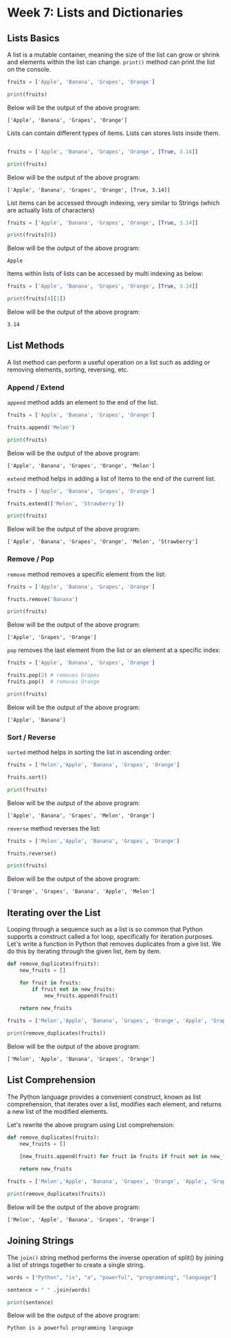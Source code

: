 # Week 7: Lists and Dictionaries

## Lists Basics
A list is a mutable container, meaning the size of the list can grow or shrink and elements within the list can change. `print()` method can print the list on the console.

```python
fruits = ['Apple', 'Banana', 'Grapes', 'Orange']

print(fruits)
```
Below will be the output of the above program:
```
['Apple', 'Banana', 'Grapes', 'Orange']
```

Lists can contain different types of items. Lists can stores lists inside them.
```python

fruits = ['Apple', 'Banana', 'Grapes', 'Orange', [True, 3.14]]

print(fruits)
```
Below will be the output of the above program:
```
['Apple', 'Banana', 'Grapes', 'Orange', [True, 3.14]]
```
List items can be accessed through indexing, very similar to Strings (which are actually lists of characters)
```python
fruits = ['Apple', 'Banana', 'Grapes', 'Orange', [True, 3.14]]

print(fruits[0])
```
Below will be the output of the above program:
```
Apple
```
Items within lists of lists can be accessed by multi indexing as below:
```python
fruits = ['Apple', 'Banana', 'Grapes', 'Orange', [True, 3.14]]

print(fruits[4][1])
```
Below will be the output of the above program:
```
3.14
```
## List Methods
A list method can perform a useful operation on a list such as adding or removing elements, sorting, reversing, etc.

### Append / Extend
`append` method adds an element to the end of the list.
```python
fruits = ['Apple', 'Banana', 'Grapes', 'Orange']

fruits.append('Melon')

print(fruits)
```
Below will be the output of the above program:
```
['Apple', 'Banana', 'Grapes', 'Orange', 'Melon']
```
`extend` method helps in adding a list of items to the end of the current list.
```python
fruits = ['Apple', 'Banana', 'Grapes', 'Orange']

fruits.extend(['Melon', 'Strawberry'])

print(fruits)
```
Below will be the output of the above program:
```
['Apple', 'Banana', 'Grapes', 'Orange', 'Melon', 'Strawberry']
```

### Remove / Pop
`remove` method removes a specific element from the list:
```python
fruits = ['Apple', 'Banana', 'Grapes', 'Orange']

fruits.remove('Banana')

print(fruits)
```
Below will be the output of the above program:
```
['Apple', 'Grapes', 'Orange']
```
`pop` removes the last element from the list or an element at a specific index:
```python
fruits = ['Apple', 'Banana', 'Grapes', 'Orange']

fruits.pop(2) # removes Grapes
fruits.pop()  # removes Orange

print(fruits)
```
Below will be the output of the above program:
```
['Apple', 'Banana']
```

### Sort / Reverse
`sorted` method helps in sorting the list in ascending order:
```python
fruits = ['Melon','Apple', 'Banana', 'Grapes', 'Orange']

fruits.sort()

print(fruits)
```
Below will be the output of the above program:
```
['Apple', 'Banana', 'Grapes', 'Melon', 'Orange']
```
`reverse` method reverses the list:
```python
fruits = ['Melon','Apple', 'Banana', 'Grapes', 'Orange']

fruits.reverse()

print(fruits)
```
Below will be the output of the above program:
```
['Orange', 'Grapes', 'Banana', 'Apple', 'Melon']
```

## Iterating over the List

Looping through a sequence such as a list is so common that Python supports a construct called a for loop, specifically for iteration purposes. Let's write a function in Python that removes duplicates from a give list. We do this by iterating through the given list, item by item.

```python
def remove_duplicates(fruits):
    new_fruits = []

    for fruit in fruits:
        if fruit not in new_fruits:
            new_fruits.append(fruit)
    
    return new_fruits

fruits = ['Melon','Apple', 'Banana', 'Grapes', 'Orange', 'Apple', 'Grapes']

print(remove_duplicates(fruits))
```
Below will be the output of the above program:
```
['Melon', 'Apple', 'Banana', 'Grapes', 'Orange']
```

## List Comprehension
The Python language provides a convenient construct, known as list comprehension, that iterates over a list, modifies each element, and returns a new list of the modified elements. 

Let's rewrite the above program using List comprehension:

```python
def remove_duplicates(fruits):
    new_fruits = []

    [new_fruits.append(fruit) for fruit in fruits if fruit not in new_fruits]
    
    return new_fruits

fruits = ['Melon','Apple', 'Banana', 'Grapes', 'Orange', 'Apple', 'Grapes']

print(remove_duplicates(fruits))
```
Below will be the output of the above program:
```
['Melon', 'Apple', 'Banana', 'Grapes', 'Orange']
```
## Joining Strings
The `join()` string method performs the inverse operation of split() by joining a list of strings together to create a single string.

```python
words = ["Python", "is", "a", "powerful", "programming", "language"]

sentence = " " .join(words)

print(sentence)
```
Below will be the output of the above program:
```
Python is a powerful programming language
```
